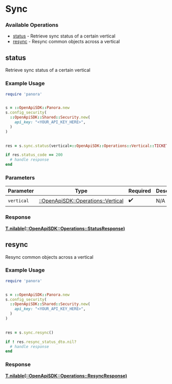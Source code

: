 # Sync


### Available Operations

* [status](#status) - Retrieve sync status of a certain vertical
* [resync](#resync) - Resync common objects across a vertical

## status

Retrieve sync status of a certain vertical

### Example Usage

```ruby
require 'panora'


s = ::OpenApiSDK::Panora.new
s.config_security(
  ::OpenApiSDK::Shared::Security.new(
    api_key: "<YOUR_API_KEY_HERE>",
  )
)

    
res = s.sync.status(vertical=::OpenApiSDK::Operations::Vertical::TICKETING)

if res.status_code == 200
  # handle response
end

```

### Parameters

| Parameter                                                                 | Type                                                                      | Required                                                                  | Description                                                               | Example                                                                   |
| ------------------------------------------------------------------------- | ------------------------------------------------------------------------- | ------------------------------------------------------------------------- | ------------------------------------------------------------------------- | ------------------------------------------------------------------------- |
| `vertical`                                                                | [::OpenApiSDK::Operations::Vertical](../../models/operations/vertical.md) | :heavy_check_mark:                                                        | N/A                                                                       | ticketing                                                                 |


### Response

**[T.nilable(::OpenApiSDK::Operations::StatusResponse)](../../models/operations/statusresponse.md)**


## resync

Resync common objects across a vertical

### Example Usage

```ruby
require 'panora'


s = ::OpenApiSDK::Panora.new
s.config_security(
  ::OpenApiSDK::Shared::Security.new(
    api_key: "<YOUR_API_KEY_HERE>",
  )
)

    
res = s.sync.resync()

if ! res.resync_status_dto.nil?
  # handle response
end

```


### Response

**[T.nilable(::OpenApiSDK::Operations::ResyncResponse)](../../models/operations/resyncresponse.md)**

